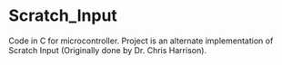 Scratch_Input
=============

Code in C for microcontroller. Project is an alternate implementation of Scratch Input (Originally done by Dr. Chris Harrison).
